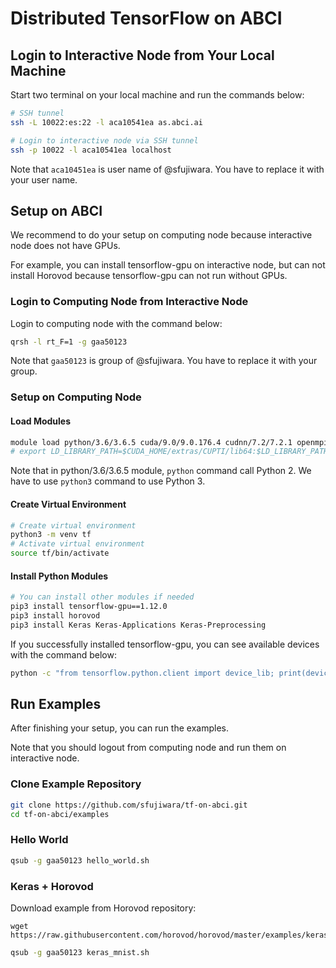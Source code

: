 # Distributed TensorFlow on ABCI

## Login to Interactive Node from Your Local Machine

Start two terminal on your local machine and run the commands below:

```bash
# SSH tunnel
ssh -L 10022:es:22 -l aca10541ea as.abci.ai
```

```bash
# Login to interactive node via SSH tunnel
ssh -p 10022 -l aca10541ea localhost
```

Note that `aca10451ea` is user name of @sfujiwara.
You have to replace it with your user name.

## Setup on ABCI

We recommend to do your setup on computing node because interactive node does not have GPUs.

For example, you can install tensorflow-gpu on interactive node, but can not install Horovod because tensorflow-gpu can not run without GPUs.

### Login to Computing Node from Interactive Node

Login to computing node with the command below:

```bash
qrsh -l rt_F=1 -g gaa50123
```

Note that `gaa50123` is group of @sfujiwara.
You have to replace it with your group.

### Setup on Computing Node

#### Load Modules

```bash
module load python/3.6/3.6.5 cuda/9.0/9.0.176.4 cudnn/7.2/7.2.1 openmpi/2.1.5
# export LD_LIBRARY_PATH=$CUDA_HOME/extras/CUPTI/lib64:$LD_LIBRARY_PATH
```

Note that in python/3.6/3.6.5 module, `python` command call Python 2.
We have to use `python3` command to use Python 3.

#### Create Virtual Environment

```bash
# Create virtual environment
python3 -m venv tf
# Activate virtual environment
source tf/bin/activate
```

#### Install Python Modules

```bash
# You can install other modules if needed
pip3 install tensorflow-gpu==1.12.0
pip3 install horovod
pip3 install Keras Keras-Applications Keras-Preprocessing
```

If you successfully installed tensorflow-gpu, you can see available devices with the command below:

```bash
python -c "from tensorflow.python.client import device_lib; print(device_lib.list_local_devices())"
```

## Run Examples

After finishing your setup, you can run the examples.

Note that you should logout from computing node and run them on interactive node.

### Clone Example Repository

```bash
git clone https://github.com/sfujiwara/tf-on-abci.git
cd tf-on-abci/examples
```

### Hello World

```bash
qsub -g gaa50123 hello_world.sh
```

### Keras + Horovod

Download example from Horovod repository:

```
wget https://raw.githubusercontent.com/horovod/horovod/master/examples/keras_mnist.py
```

```bash
qsub -g gaa50123 keras_mnist.sh
```
